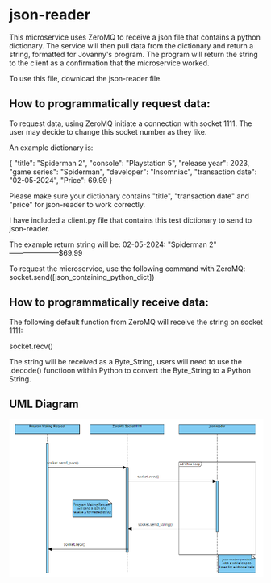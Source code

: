 # **json-reader**

This microservice uses ZeroMQ to receive a json file that contains a python dictionary.
The service will then pull data from the dictionary and return a string, formatted for Jovanny's program.
The program will return the string to the client as a confirmation that the microservice worked.

To use this file, download the json-reader file.

## **How to programmatically request data:**

To request data, using ZeroMQ initiate a connection with socket 1111. The user may decide to change this socket number as they like.

An example dictionary is:

{
    "title": "Spiderman 2",
    "console": "Playstation 5",
    "release year": 2023,
    "game series": "Spiderman",
    "developer": "Insomniac",
    "transaction date": "02-05-2024",
    "Price": 69.99
}

Please make sure your dictionary contains "title", "transaction date" and "price" for json-reader to work correctly.

I have included a client.py file that contains this test dictionary to send to json-reader.

The example return string will be:
02-05-2024: "Spiderman 2" ———————$69.99

To request the microservice, use the following command with ZeroMQ:
socket.send([json_containing_python_dict])

## **How to programmatically receive data:**

The following default function from ZeroMQ will receive the string on socket 1111:

socket.recv()

The string will be received as a Byte_String, users will need to use the .decode() functioon within Python to convert the Byte_String to a Python String.


## **UML Diagram**

<p align="center">
    <img src="./diagram.png">
</p>
